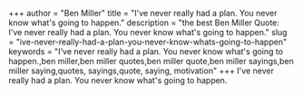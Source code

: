 +++
author = "Ben Miller"
title = "I've never really had a plan. You never know what's going to happen."
description = "the best Ben Miller Quote: I've never really had a plan. You never know what's going to happen."
slug = "ive-never-really-had-a-plan-you-never-know-whats-going-to-happen"
keywords = "I've never really had a plan. You never know what's going to happen.,ben miller,ben miller quotes,ben miller quote,ben miller sayings,ben miller saying,quotes, sayings,quote, saying, motivation"
+++
I've never really had a plan. You never know what's going to happen.
